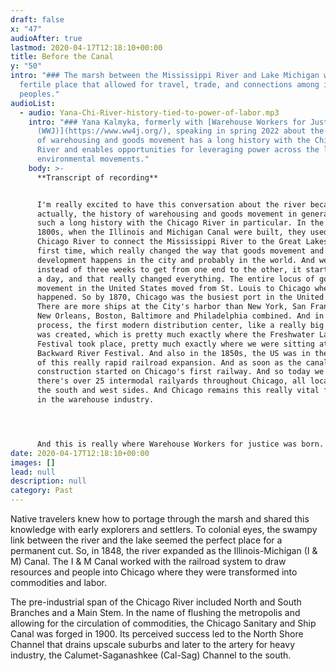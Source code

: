 ```yaml
---
draft: false
x: "47"
audioAfter: true
lastmod: 2020-04-17T12:18:10+00:00
title: Before the Canal
y: "50"
intro: "### The marsh between the Mississippi River and Lake Michigan was a
  fertile place that allowed for travel, trade, and connections among indigenous
  peoples."
audioList:
  - audio: Yana-Chi-River-history-tied-to-power-of-labor.mp3
    intro: "### Yana Kalmyka, formerly with [Warehouse Workers for Justice
      (WWJ)](https://www.ww4j.org/), speaking in spring 2022 about the history
      of warehousing and goods movement has a long history with the Chicago
      River and enables opportunities for leveraging power across the labor and
      environmental movements."
    body: >-
      **Transcript of recording**


      I'm really excited to have this conversation about the river because
      actually, the history of warehousing and goods movement in general has
      such a long history with the Chicago River in particular. In the mid
      1800s, when the Illinois and Michigan Canal were built, they used the
      Chicago River to connect the Mississippi River to the Great Lakes for the
      first time, which really changed the way that goods movement and
      development happens in the city and probably in the world. And we saw
      instead of three weeks to get from one end to the other, it started taking
      a day, and that really changed everything. The entire locus of goods
      movement in the United States moved from St. Louis to Chicago when that
      happened. So by 1870, Chicago was the busiest port in the United States.
      There are more ships at the City's harbor than New York, San Francisco,
      New Orleans, Boston, Baltimore and Philadelphia combined. And in that
      process, the first modern distribution center, like a really big warehouse
      was created, which is pretty much exactly where the Freshwater Lab
      Festival took place, pretty much exactly where we were sitting at the
      Backward River Festival. And also in the 1850s, the US was in the middle
      of this really rapid railroad expansion. And as soon as the canal opened,
      construction started on Chicago's first railway. And so today we see that
      there's over 25 intermodal railyards throughout Chicago, all located on
      the south and west sides. And Chicago remains this really vital foothold
      in the warehouse industry. 




      And this is really where Warehouse Workers for justice was born. So Will County, or the Chicago land area kind of broadly, is the only place for six major railroads meet out of seven in the United States. It's also where a lot of major highways are intersecting. And the Chicago land area is a day's trip from about 60% of the continent. And so that makes Will County home to the nation's largest inland port, which is CenterPoint. And it's between Joliet and Ellwood, where our offices and it's just really interesting because the river is such a huge part of this expansion and of the existence of the concept of warehousing as a whole. But I also bring up the fact that the largest inland port in North America is in the Chicago land area to talk about the fact that we have a lot of power in this region uniquely. And so we're housing Workers for justice was founded in 2007 because folks at a union, the United Electrical Workers, were interested in finding ways to creatively organize workers who have trouble for one reason or another, organizing themselves. And in case of warehousing, the prolific presence of third party logistics companies, temp agencies, etc makes it really hard to organize. And so union folks really came together and said, well, what industry needs organizing and also how do we do it creatively and also where do we have power, right? And after doing a power analysis, they really found out that the warehousing industry has to be where we're at right now and it can't move. And so this figure about this place being a day's trip from 60% of the continent becomes really important because you think about Amazon delivering next day, two-day, even same day I've been seeing that they deliver like the night of your order, which is absolutely nuts. But all that to say, we have such an incredible amount of power here because this is such a vital region to make that kind of quick delivery model possible. And so when we think about the potential of environmental organizing and labor organizing in this region, it seems like we can really have ripple effects throughout the country because if we can organize here, the companies can't move, right? And that's kind of the central concept of our organization.
date: 2020-04-17T12:18:10+00:00
images: []
lead: null
description: null
category: Past
---
```

Native travelers knew how to portage through the marsh and shared this knowledge with early explorers and settlers. To colonial eyes, the swampy link between the river and the lake seemed the perfect place for a permanent cut. So, in 1848, the river expanded as the Illinois-Michigan (I & M) Canal. The I & M Canal worked with the railroad system to draw resources and people into Chicago where they were transformed into commodities and labor.

The pre-industrial span of the Chicago River included North and South Branches and a Main Stem. In the name of flushing the metropolis and allowing for the circulation of commodities, the Chicago Sanitary and Ship Canal was forged in 1900. Its perceived success led to the North Shore Channel that drains upscale suburbs and later to the artery for heavy industry, the Calumet-Saganashkee (Cal-Sag) Channel to the south.
